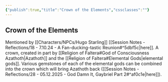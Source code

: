 ```yaml
---
{"publish":true,"title":"Crown of the Elements","cssclasses":""}
---
```



## Crown of the Elements

Mentioned by [[Characters/NPCs/Hugo Starling]] [[Session Notes - Reflections/18 - 7.10.24 - A Fan-ducking-tastic Reunion#^5dbf5c\|here]].
A crown, created in part by [[Religion of Faltera#God of Consciousness Azathoth\|Azathoth]] and the [[Religion of Faltera#Elemental Gods\|elemental gods]].
Various gemstones of each of the elemental gods can be combined into the crown which will bring Azathoth back ([[Session Notes - Reflections/28 - 05.12.2025 - God Damn It, Gaybriel Part 2#^af0c1e\|here]]).
